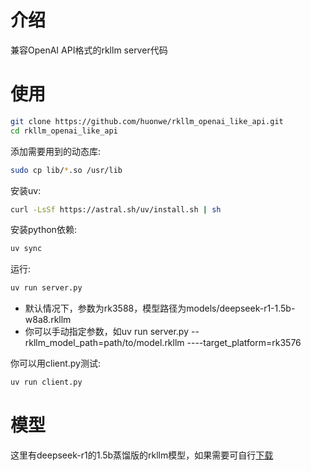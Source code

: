 # 介绍
兼容OpenAI API格式的rkllm server代码

# 使用
```bash
git clone https://github.com/huonwe/rkllm_openai_like_api.git
cd rkllm_openai_like_api
```
添加需要用到的动态库:
```bash
sudo cp lib/*.so /usr/lib
```
安装uv:
```bash
curl -LsSf https://astral.sh/uv/install.sh | sh
```
安装python依赖:
```bash
uv sync
```
运行:
```bash
uv run server.py
```
- 默认情况下，参数为rk3588，模型路径为models/deepseek-r1-1.5b-w8a8.rkllm
- 你可以手动指定参数，如uv run server.py --rkllm_model_path=path/to/model.rkllm ----target_platform=rk3576

你可以用client.py测试:
```bash
uv run client.py
```

# 模型
这里有deepseek-r1的1.5b蒸馏版的rkllm模型，如果需要可自行[下载](https://drive.google.com/drive/folders/1I4XHZeNcDQgm1A2BTzatmUWdNHIQSsMJ?usp=drive_link)